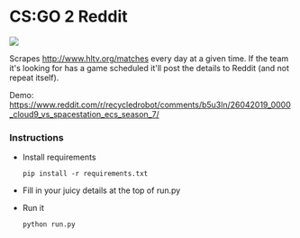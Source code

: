 # CS:GO 2 Reddit

![](https://www.hltv.org/img/static/openGraphHltvLogo.png)

Scrapes http://www.hltv.org/matches every day at a given time. If the team it's looking for has a game scheduled it'll post the details to Reddit (and not repeat itself).

Demo: https://www.reddit.com/r/recycledrobot/comments/b5u3ln/26042019_0000_cloud9_vs_spacestation_ecs_season_7/

### Instructions

- Install requirements

      pip install -r requirements.txt

- Fill in your juicy details at the top of run.py
- Run it

      python run.py
